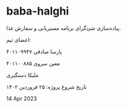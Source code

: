 # baba-halghi

پیاده‌سازی شئ‌گرای برنامه مسیریابی و سفارش غذا.

اعضای تیم:

پارسا صادقی    ۴۰۱۱۰۹۹۴۷

معین سروی    ۴۰۱۱۰۰۸۸۵

ملیکا دستگیری

تاریخ شروع پروژه: ۲۵ فروردین ۱۴۰۲

14 Apr 2023

